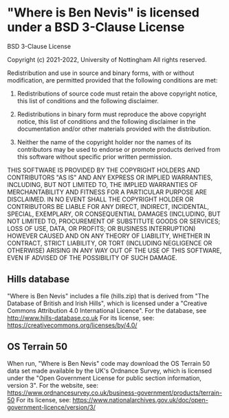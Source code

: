 # "Where is Ben Nevis" is licensed under a BSD 3-Clause License

BSD 3-Clause License

Copyright (c) 2021-2022, University of Nottingham
All rights reserved.

Redistribution and use in source and binary forms, with or without
modification, are permitted provided that the following conditions are met:

1. Redistributions of source code must retain the above copyright notice, this
   list of conditions and the following disclaimer.

2. Redistributions in binary form must reproduce the above copyright notice,
   this list of conditions and the following disclaimer in the documentation
   and/or other materials provided with the distribution.

3. Neither the name of the copyright holder nor the names of its
   contributors may be used to endorse or promote products derived from
   this software without specific prior written permission.

THIS SOFTWARE IS PROVIDED BY THE COPYRIGHT HOLDERS AND CONTRIBUTORS "AS IS"
AND ANY EXPRESS OR IMPLIED WARRANTIES, INCLUDING, BUT NOT LIMITED TO, THE
IMPLIED WARRANTIES OF MERCHANTABILITY AND FITNESS FOR A PARTICULAR PURPOSE ARE
DISCLAIMED. IN NO EVENT SHALL THE COPYRIGHT HOLDER OR CONTRIBUTORS BE LIABLE
FOR ANY DIRECT, INDIRECT, INCIDENTAL, SPECIAL, EXEMPLARY, OR CONSEQUENTIAL
DAMAGES (INCLUDING, BUT NOT LIMITED TO, PROCUREMENT OF SUBSTITUTE GOODS OR
SERVICES; LOSS OF USE, DATA, OR PROFITS; OR BUSINESS INTERRUPTION) HOWEVER
CAUSED AND ON ANY THEORY OF LIABILITY, WHETHER IN CONTRACT, STRICT LIABILITY,
OR TORT (INCLUDING NEGLIGENCE OR OTHERWISE) ARISING IN ANY WAY OUT OF THE USE
OF THIS SOFTWARE, EVEN IF ADVISED OF THE POSSIBILITY OF SUCH DAMAGE.


## Hills database

"Where is Ben Nevis" includes a file (hills.zip) that is derived from "The 
Database of British and Irish Hills", which is licensed under a "Creative 
Commons Attribution 4.0 International Licence".
For the database, see http://www.hills-database.co.uk
For its license, see: https://creativecommons.org/licenses/by/4.0/


## OS Terrain 50

When run, "Where is Ben Nevis" code may download the OS Terrain 50 data set 
made available by the UK's Ordnance Survey, which is licensed under the "Open
Government License for public section information, version 3".
For the website, see: 
 https://www.ordnancesurvey.co.uk/business-government/products/terrain-50
For its license, see: 
 https://www.nationalarchives.gov.uk/doc/open-government-licence/version/3/
